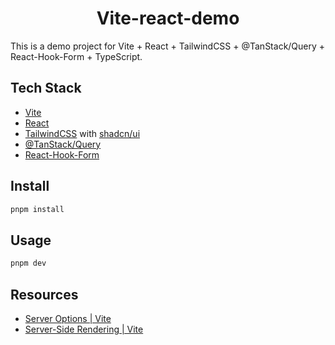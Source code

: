 <h1 align="center">Vite-react-demo</h1>
<p>
  This is a demo project for Vite + React + TailwindCSS + @TanStack/Query + React-Hook-Form + TypeScript.
</p>


## Tech Stack

- [Vite](https://vitejs.dev/)
- [React](https://reactjs.org/)
- [TailwindCSS](https://tailwindcss.com/) with [shadcn/ui](https://ui.shadcn.com/)
- [@TanStack/Query](https://react-query.tanstack.com/)
- [React-Hook-Form](https://react-hook-form.com/)

## Install

```sh
pnpm install
```

## Usage

```sh
pnpm dev
```

## Resources

- [Server Options | Vite](https://vitejs.dev/config/server-options.html#server-proxy)
- [Server-Side Rendering | Vite](https://vitejs.dev/guide/ssr.html#example-projects)
